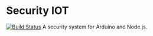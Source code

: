 # Security IOT
[![Build Status](https://travis-ci.org/rvoortman/security_iot.svg?branch=master)](https://travis-ci.org/rvoortman/security_iot)
A security system for Arduino and Node.js.
